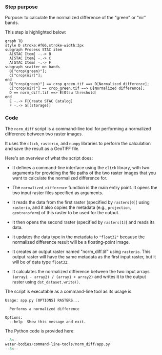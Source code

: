 ### Step purpose 

Purpose: to calculate the normalized difference of the "green" or "nir" bands.

This step is highlighted below:

``` mermaid
graph TB
style D stroke:#f66,stroke-width:3px
subgraph Process STAC item
  A[STAC Item] -.-> B
  A[STAC Item] -.-> C
  A[STAC Item] -.-> F
subgraph scatter on bands
  B["crop(green)"];
  C["crop(nir)"];
end
  B["crop(green)"] == crop_green.tif ==> D[Normalized difference];
  C["crop(nir)"] == crop_green.tif ==> D[Normalized difference];
  D == norm_diff.tif ==> E[Otsu threshold]
end
  E -.-> F[Create STAC Catalog]
  F -.-> G[(storage)]
```

### Code

The `norm_diff` script is a command-line tool for performing a normalized difference between two raster images. 

It uses the `click`, `rasterio`, and `numpy` libraries to perform the calculation and save the result as a GeoTIFF file. 

Here's an overview of what the script does:

* It defines a command-line interface using the `click` library, with two arguments for providing the file paths of the two raster images that you want to calculate the normalized difference for.

* The `normalized_difference` function is the main entry point. It opens the two input raster files specified as arguments.

* It reads the data from the first raster (specified by `rasters[0]`) using `rasterio`, and it also copies the metadata (e.g., `projection`, `geotransform`) of this raster to be used for the output.

* It then opens the second raster (specified by `rasters[1]`) and reads its data.

* It updates the data type in the metadata to `"float32"` because the normalized difference result will be a floating-point image.

* It creates an output raster named "norm_diff.tif" using `rasterio`. This output raster will have the same metadata as the first input raster, but it will be of data type `float32`.

* It calculates the normalized difference between the two input arrays `(array1 - array2) / (array1 + array2)` and writes it to the output raster using `dst_dataset.write()`.

The script is executable as a command-line tool as its usage is:

```
Usage: app.py [OPTIONS] RASTERS...

  Performs a normalized difference

Options:
  --help  Show this message and exit.
```

The Python code is provided here:

```python linenums="1" title="water-bodies/command-line-tools/norm_diff/app.py"
--8<--
water-bodies/command-line-tools/norm_diff/app.py
--8<--
```